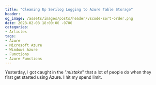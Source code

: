 ```yaml
---
title: "Cleaning Up Serilog Logging to Azure Table Storage"
header:
og_image: /assets/images/posts/header/vscode-sort-order.png
date: 2023-02-03 18:00:00 -0700
categories:
- Articles
tags:
- Azure
- Microsoft Azure
- Windows Azure
- Functions
- Azure Functions
---
```


Yesterday, I got caught in the "*mistake*" that a lot of people do when they first get started using Azure.  I hit my spend limit. 